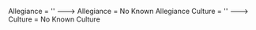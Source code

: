 Allegiance = '' ---> Allegiance = No Known Allegiance
Culture = '' ---> Culture =  No Known Culture 
